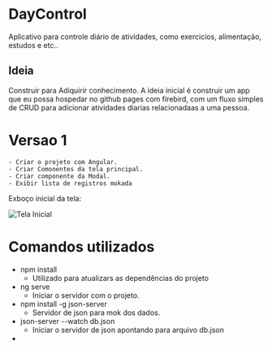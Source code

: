 # DayControl
Aplicativo para controle diário de atividades, como exercicios, alimentação, estudos e etc..

## Ideia
Construir para Adiquirir conhecimento. A ideia inicial é construir um app que eu possa hospedar no github pages com firebird, com um fluxo simples de CRUD para adicionar atividades diarias relacionadaas a uma pessoa. 

# Versao 1
    - Criar o projeto com Angular.
    - Criar Comonentes da tela principal.
    - Criar componente da Modal.
    - Exibir lista de registros mokada

Exboço inicial da tela:

![Tela Inicial](./image/exboco_inicial_projeto.PNG)


# Comandos utilizados
- npm install
    - Utilizado para atualizars as dependências do projeto
- ng serve
    - Iniciar o servidor com o projeto.
- npm install -g json-server
    - Servidor de json para mok dos dados. 
- json-server --watch db.json
    - Iniciar o servidor de json apontando para arquivo db.json
- 

